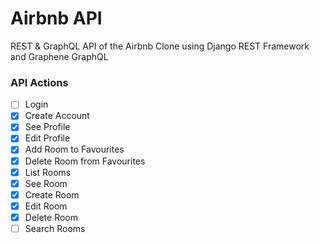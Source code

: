 # Airbnb API

REST & GraphQL API of the Airbnb Clone using Django REST Framework and Graphene GraphQL

### API Actions

-   [ ] Login
-   [x] Create Account
-   [x] See Profile
-   [x] Edit Profile
-   [x] Add Room to Favourites
-   [x] Delete Room from Favourites
-   [x] List Rooms
-   [x] See Room
-   [x] Create Room
-   [x] Edit Room
-   [x] Delete Room
-   [ ] Search Rooms
